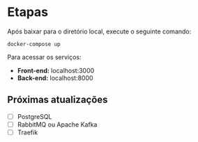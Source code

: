 # Etapas

Após baixar para o diretório local, execute o seguinte comando:

```docker-compose up```

Para acessar os serviços:

- **Front-end:** localhost:3000
- **Back-end:** localhost:8000

## Próximas atualizações

- [ ] PostgreSQL
- [ ] RabbitMQ ou Apache Kafka
- [ ] Traefik